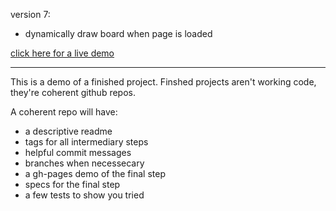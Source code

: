 version 7:  	
  * dynamically draw board when page is loaded
  
[click here for a live demo](https://colevanderswands.github.io/perfect-repo/)

----------------------

This is a demo of a finished project.
Finshed projects aren't working code, they're coherent github repos.  
  
A coherent repo will have: 
  * a descriptive readme  
  * tags for all intermediary steps
  * helpful commit messages
  * branches when necessecary
  * a gh-pages demo of the final step
  * specs for the final step
  * a few tests to show you tried
  
